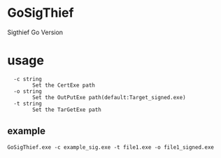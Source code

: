 # GoSigThief
Sigthief Go Version

# usage
```
  -c string
        Set the CertExe path
  -o string
        Set the OutPutExe path(default:Target_signed.exe)
  -t string
        Set the TarGetExe path
```
## example
```
GoSigThief.exe -c example_sig.exe -t file1.exe -o file1_signed.exe
```
